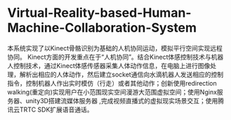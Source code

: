 # Virtual-Reality-based-Human-Machine-Collaboration-System
本系统实现了以Kinect骨骼识别为基础的人机协同运动，模拟平行空间实现远程协同。 Kinect方面的开发重点在于“人机协同”。结合Kinect体感控制技术与机器人控制技术，通过Kinect体感传感器采集人体动作信息，在电脑上进行图像处理，解析出相应的人体动作，然后建立socket通信向水滴机器人发送相应的控制指令，控制机器人作出实时模仿（行走）或者其他动作；创新使用redirection walking(重定向)实现用户在小范围现实空间漫游大范围虚拟空间；使用Nginx服务器、unity3D搭建流媒体服务器 ,完成视频直播式的虚拟现实场景交互；使用腾讯云TRTC SDK扩展语音通话。
